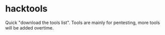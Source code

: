# hacktools
Quick "download the tools list". Tools are mainly for pentesting, more tools will be added overtime.
